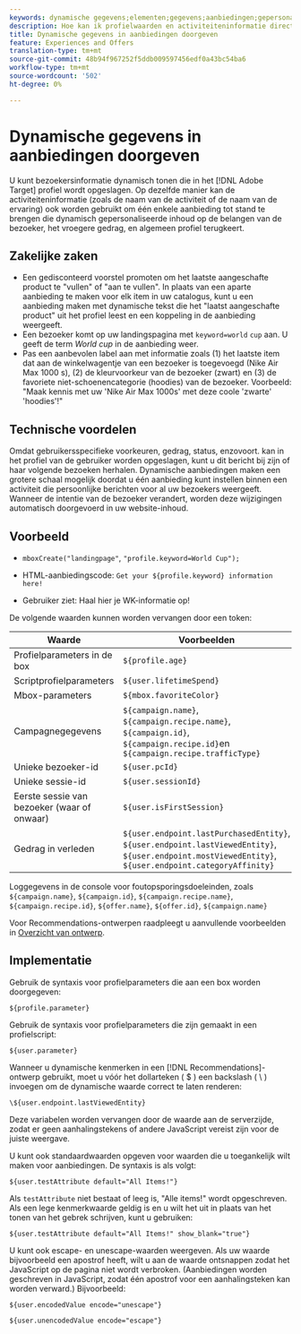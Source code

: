 ```yaml
---
keywords: dynamische gegevens;elementen;gegevens;aanbiedingen;gepersonaliseerde aanbiedingen;persoonlijke aanbiedingen;symbolische vervanging
description: Hoe kan ik profielwaarden en activiteiteninformatie direct in een aanbieding van HTML of JSON overgaan?
title: Dynamische gegevens in aanbiedingen doorgeven
feature: Experiences and Offers
translation-type: tm+mt
source-git-commit: 48b94f967252f5ddb009597456edf0a43bc54ba6
workflow-type: tm+mt
source-wordcount: '502'
ht-degree: 0%

---
```



# Dynamische gegevens in aanbiedingen doorgeven

U kunt bezoekersinformatie dynamisch tonen die in het [!DNL Adobe Target] profiel wordt opgeslagen. Op dezelfde manier kan de activiteiteninformatie (zoals de naam van de activiteit of de naam van de ervaring) ook worden gebruikt om één enkele aanbieding tot stand te brengen die dynamisch gepersonaliseerde inhoud op de belangen van de bezoeker, het vroegere gedrag, en algemeen profiel terugkeert.

## Zakelijke zaken

* Een gedisconteerd voorstel promoten om het laatste aangeschafte product te &quot;vullen&quot; of &quot;aan te vullen&quot;. In plaats van een aparte aanbieding te maken voor elk item in uw catalogus, kunt u een aanbieding maken met dynamische tekst die het &quot;laatst aangeschafte product&quot; uit het profiel leest en een koppeling in de aanbieding weergeeft.
* Een bezoeker komt op uw landingspagina met `keyword=world` `cup` aan. U geeft de term *World cup* in de aanbieding weer.
* Pas een aanbevolen label aan met informatie zoals (1) het laatste item dat aan de winkelwagentje van een bezoeker is toegevoegd (Nike Air Max 1000 s), (2) de kleurvoorkeur van de bezoeker (zwart) en (3) de favoriete niet-schoenencategorie (hoodies) van de bezoeker. Voorbeeld: &quot;Maak kennis met uw &#39;Nike Air Max 1000s&#39; met deze coole &#39;zwarte&#39; &#39;hoodies&#39;!&quot;

## Technische voordelen

Omdat gebruikersspecifieke voorkeuren, gedrag, status, enzovoort. kan in het profiel van de gebruiker worden opgeslagen, kunt u dit bericht bij zijn of haar volgende bezoeken herhalen. Dynamische aanbiedingen maken een grotere schaal mogelijk doordat u één aanbieding kunt instellen binnen een activiteit die persoonlijke berichten voor al uw bezoekers weergeeft. Wanneer de intentie van de bezoeker verandert, worden deze wijzigingen automatisch doorgevoerd in uw website-inhoud.

## Voorbeeld

* `mboxCreate("landingpage"`,  `"profile.keyword=World Cup");`

* HTML-aanbiedingscode: `Get your ${profile.keyword} information here!`
* Gebruiker ziet: Haal hier je WK-informatie op!

De volgende waarden kunnen worden vervangen door een token:

| Waarde | Voorbeelden |
|--- |--- |
| Profielparameters in de box | `${profile.age}` |
| Scriptprofielparameters | `${user.lifetimeSpend}` |
| Mbox-parameters | `${mbox.favoriteColor}` |
| Campagnegegevens | `${campaign.name}`,  `${campaign.recipe.name}`,  `${campaign.id}`,  `${campaign.recipe.id}`en  `${campaign.recipe.trafficType}` |
| Unieke bezoeker-id | `${user.pcId}` |
| Unieke sessie-id | `${user.sessionId}` |
| Eerste sessie van bezoeker (waar of onwaar) | `${user.isFirstSession}` |
| Gedrag in verleden | `${user.endpoint.lastPurchasedEntity}`, `${user.endpoint.lastViewedEntity}`, `${user.endpoint.mostViewedEntity}`, `${user.endpoint.categoryAffinity}` |

Loggegevens in de console voor foutopsporingsdoeleinden, zoals `${campaign.name}`, `${campaign.id}`, `${campaign.recipe.name}`, `${campaign.recipe.id}`, `${offer.name}`, `${offer.id}`, `${campaign.name}`

Voor Recommendations-ontwerpen raadpleegt u aanvullende voorbeelden in [Overzicht van ontwerp](/help/c-recommendations/c-design-overview/design-overview.md).

## Implementatie

Gebruik de syntaxis voor profielparameters die aan een box worden doorgegeven:

`${profile.parameter}`

Gebruik de syntaxis voor profielparameters die zijn gemaakt in een profielscript:

`${user.parameter}`

Wanneer u dynamische kenmerken in een [!DNL Recommendations]-ontwerp gebruikt, moet u vóór het dollarteken ( $ ) een backslash ( \ ) invoegen om de dynamische waarde correct te laten renderen:

`\${user.endpoint.lastViewedEntity}`

Deze variabelen worden vervangen door de waarde aan de serverzijde, zodat er geen aanhalingstekens of andere JavaScript vereist zijn voor de juiste weergave.

U kunt ook standaardwaarden opgeven voor waarden die u toegankelijk wilt maken voor aanbiedingen. De syntaxis is als volgt:

`${user.testAttribute default="All Items!"}`

Als `testAttribute` niet bestaat of leeg is, &quot;Alle items!&quot; wordt opgeschreven. Als een lege kenmerkwaarde geldig is en u wilt het uit in plaats van het tonen van het gebrek schrijven, kunt u gebruiken:

`${user.testAttribute default="All Items!" show_blank="true"}`

U kunt ook escape- en unescape-waarden weergeven. Als uw waarde bijvoorbeeld een apostrof heeft, wilt u aan de waarde ontsnappen zodat het JavaScript op de pagina niet wordt verbroken. (Aanbiedingen worden geschreven in JavaScript, zodat één apostrof voor een aanhalingsteken kan worden verward.) Bijvoorbeeld:

`${user.encodedValue encode="unescape"}`

`${user.unencodedValue encode="escape"}`